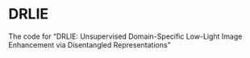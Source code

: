 # DRLIE
The code for “DRLIE: Unsupervised Domain-Specific Low-Light Image Enhancement via Disentangled Representations”

